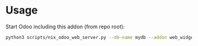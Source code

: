 # Usage

Start Odoo including this addon (from repo root):

```bash
python3 scripts/nix_odoo_web_server.py --db-name mydb --addon web_widget_numeric_step
```
